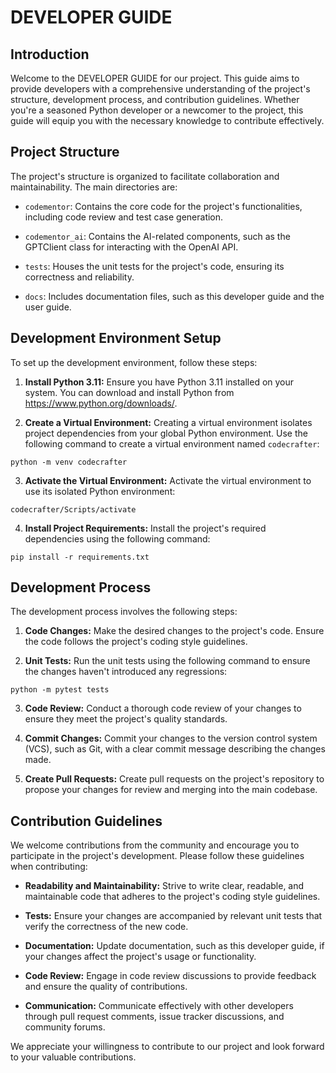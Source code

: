 # DEVELOPER GUIDE

## Introduction

Welcome to the DEVELOPER GUIDE for our project. This guide aims to provide developers with a comprehensive understanding of the project's structure, development process, and contribution guidelines. Whether you're a seasoned Python developer or a newcomer to the project, this guide will equip you with the necessary knowledge to contribute effectively.

## Project Structure

The project's structure is organized to facilitate collaboration and maintainability. The main directories are:

* `codementor`: Contains the core code for the project's functionalities, including code review and test case generation.

* `codementor_ai`: Contains the AI-related components, such as the GPTClient class for interacting with the OpenAI API.

* `tests`: Houses the unit tests for the project's code, ensuring its correctness and reliability.

* `docs`: Includes documentation files, such as this developer guide and the user guide.

## Development Environment Setup

To set up the development environment, follow these steps:

1. **Install Python 3.11:** Ensure you have Python 3.11 installed on your system. You can download and install Python from https://www.python.org/downloads/.

2. **Create a Virtual Environment:** Creating a virtual environment isolates project dependencies from your global Python environment. Use the following command to create a virtual environment named `codecrafter`:

```
python -m venv codecrafter
```

3. **Activate the Virtual Environment:** Activate the virtual environment to use its isolated Python environment:

```
codecrafter/Scripts/activate
```

4. **Install Project Requirements:** Install the project's required dependencies using the following command:

```
pip install -r requirements.txt
```

## Development Process

The development process involves the following steps:

1. **Code Changes:** Make the desired changes to the project's code. Ensure the code follows the project's coding style guidelines.

2. **Unit Tests:** Run the unit tests using the following command to ensure the changes haven't introduced any regressions:

```
python -m pytest tests
```

3. **Code Review:** Conduct a thorough code review of your changes to ensure they meet the project's quality standards.

4. **Commit Changes:** Commit your changes to the version control system (VCS), such as Git, with a clear commit message describing the changes made.

5. **Create Pull Requests:** Create pull requests on the project's repository to propose your changes for review and merging into the main codebase.

## Contribution Guidelines

We welcome contributions from the community and encourage you to participate in the project's development. Please follow these guidelines when contributing:

* **Readability and Maintainability:** Strive to write clear, readable, and maintainable code that adheres to the project's coding style guidelines.

* **Tests:** Ensure your changes are accompanied by relevant unit tests that verify the correctness of the new code.

* **Documentation:** Update documentation, such as this developer guide, if your changes affect the project's usage or functionality.

* **Code Review:** Engage in code review discussions to provide feedback and ensure the quality of contributions.

* **Communication:** Communicate effectively with other developers through pull request comments, issue tracker discussions, and community forums.

We appreciate your willingness to contribute to our project and look forward to your valuable contributions.
